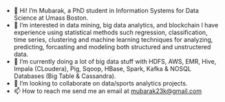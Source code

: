 - 👋 Hi! I’m Mubarak, a PhD student in Information Systems for Data Science at Umass Boston.
- 👀 I’m interested in data mining, big data analytics, and blockchain I have experience using statistical methods such regression, classification, time series, clustering and machine learning techniques for analyzing, predicting, forcasting and modeling both structured and unstructered data.
- 🌱 I’m currently doing a lot of big data stuff with HDFS, AWS, EMR, Hive, Impala (CLoudera), Pig, Sqoop, HBase, Spark, Kafka & NOSQL Databases (Big Table & Cassandra).
- 💞️ I’m looking to collaborate on data/sports analytics projects.
- 📫 How to reach me send me an email at mubarak23k@gmail.com

<!---
mubarak23k/mubarak23k is a ✨ special ✨ repository because its `README.md` (this file) appears on your GitHub profile.
You can click the Preview link to take a look at your changes.
--->
